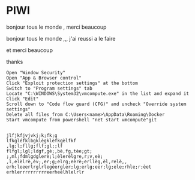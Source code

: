 # PIWI

bonjour  tous le monde , merci beaucoup

bonjour  tous le monde ,,,   j'ai reussi  a le faire 

et merci beaucoup 

thanks 



    Open "Window Security"
    Open "App & Browser control"
    Click "Exploit protection settings" at the bottom
    Switch to "Program settings" tab
    Locate "C:\WINDOWS\System32\vmcompute.exe" in the list and expand it
    Click "Edit"
    Scroll down to "Code flow guard (CFG)" and uncheck "Override system settings"
    Delete all files from C:\Users<name>\AppData\Roaming\Docker
    Start vmcompute from powershell "net start vmcompute"git 


    jlfjkfjvjvkj;k;fk;g
    lfkgléfklbgklègklèfkgèlfkf
    ,lg;l;fllg;flf;gl;;lf
    flfgl;lgl;ldgf,gè;,bè,fg,tèe;gt;
    ;,ml;fdmlgdglerè;l;èlerèlgre,r;v,eè;
    ,l,elèlrè,èv;,er;g;elrg;eèrè;erllèg,èl,relè,,
    erh;leeerlrglrlegèergler;lg;erlg;eer;lg;ele;rhle;r;èet
    erhlerrrrrrrrrreerheèlhlelrlr
    



